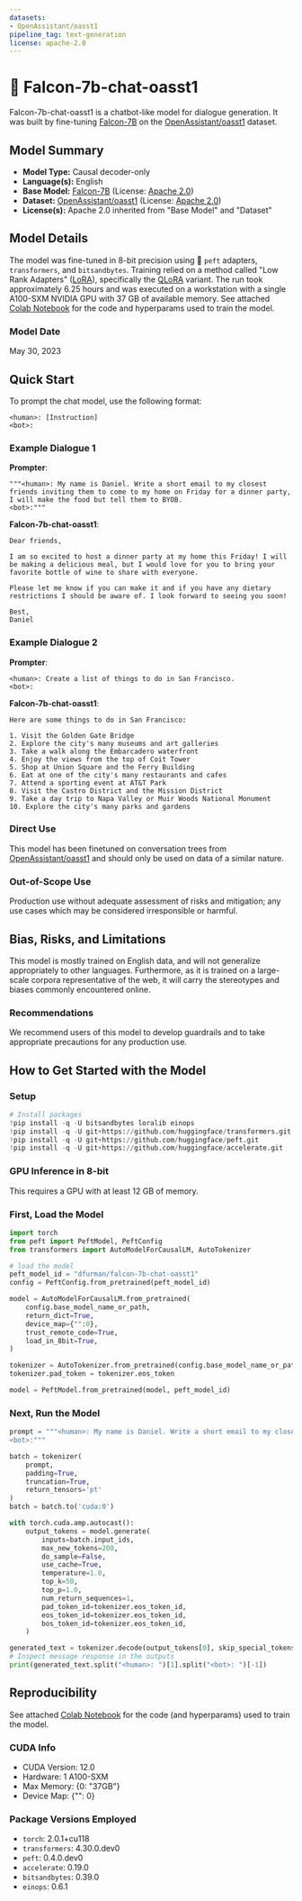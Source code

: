 ```yaml
---
datasets:
- OpenAssistant/oasst1
pipeline_tag: text-generation
license: apache-2.0
---
```


# 🚀 Falcon-7b-chat-oasst1

Falcon-7b-chat-oasst1 is a chatbot-like model for dialogue generation. It was built by fine-tuning [Falcon-7B](https://huggingface.co/tiiuae/falcon-7b) on the [OpenAssistant/oasst1](https://huggingface.co/datasets/OpenAssistant/oasst1) dataset. 

## Model Summary

- **Model Type:** Causal decoder-only
- **Language(s):** English
- **Base Model:** [Falcon-7B](https://huggingface.co/tiiuae/falcon-7b) (License: [Apache 2.0](https://huggingface.co/tiiuae/falcon-7b#license))
- **Dataset:** [OpenAssistant/oasst1](https://huggingface.co/datasets/OpenAssistant/oasst1) (License: [Apache 2.0](https://huggingface.co/datasets/OpenAssistant/oasst1/blob/main/LICENSE))
- **License(s):** Apache 2.0 inherited from "Base Model" and "Dataset"

## Model Details

The model was fine-tuned in 8-bit precision using 🤗 `peft` adapters, `transformers`, and `bitsandbytes`. Training relied on a method called "Low Rank Adapters" ([LoRA](https://arxiv.org/pdf/2106.09685.pdf)), specifically the [QLoRA](https://arxiv.org/abs/2305.14314) variant. The run took approximately 6.25 hours and was executed on a workstation with a single A100-SXM NVIDIA GPU with 37 GB of available memory. See attached [Colab Notebook](https://huggingface.co/dfurman/falcon-7b-chat-oasst1/blob/main/finetune_falcon7b_oasst1_with_bnb_peft.ipynb) for the code and hyperparams used to train the model. 

### Model Date

May 30, 2023

## Quick Start

To prompt the chat model, use the following format:

```
<human>: [Instruction]
<bot>:
```

### Example Dialogue 1

**Prompter**:
```
"""<human>: My name is Daniel. Write a short email to my closest friends inviting them to come to my home on Friday for a dinner party, I will make the food but tell them to BYOB.
<bot>:"""
```

**Falcon-7b-chat-oasst1**:
```
Dear friends,

I am so excited to host a dinner party at my home this Friday! I will be making a delicious meal, but I would love for you to bring your favorite bottle of wine to share with everyone.

Please let me know if you can make it and if you have any dietary restrictions I should be aware of. I look forward to seeing you soon!

Best,
Daniel
```

### Example Dialogue 2

**Prompter**:
```
<human>: Create a list of things to do in San Francisco.
<bot>:
```

**Falcon-7b-chat-oasst1**:
```
Here are some things to do in San Francisco:

1. Visit the Golden Gate Bridge
2. Explore the city's many museums and art galleries
3. Take a walk along the Embarcadero waterfront
4. Enjoy the views from the top of Coit Tower
5. Shop at Union Square and the Ferry Building
6. Eat at one of the city's many restaurants and cafes
7. Attend a sporting event at AT&T Park
8. Visit the Castro District and the Mission District
9. Take a day trip to Napa Valley or Muir Woods National Monument
10. Explore the city's many parks and gardens
```

### Direct Use

This model has been finetuned on conversation trees from [OpenAssistant/oasst1](https://huggingface.co/datasets/OpenAssistant/oasst1) and should only be used on data of a similar nature.

### Out-of-Scope Use

Production use without adequate assessment of risks and mitigation; any use cases which may be considered irresponsible or harmful. 

## Bias, Risks, and Limitations

This model is mostly trained on English data, and will not generalize appropriately to other languages. Furthermore, as it is trained on a large-scale corpora representative of the web, it will carry the stereotypes and biases commonly encountered online.

### Recommendations

We recommend users of this model to develop guardrails and to take appropriate precautions for any production use.

## How to Get Started with the Model

### Setup
```python
# Install packages
!pip install -q -U bitsandbytes loralib einops
!pip install -q -U git+https://github.com/huggingface/transformers.git 
!pip install -q -U git+https://github.com/huggingface/peft.git
!pip install -q -U git+https://github.com/huggingface/accelerate.git
```

### GPU Inference in 8-bit

This requires a GPU with at least 12 GB of memory.

### First, Load the Model

```python
import torch
from peft import PeftModel, PeftConfig
from transformers import AutoModelForCausalLM, AutoTokenizer

# load the model
peft_model_id = "dfurman/falcon-7b-chat-oasst1"
config = PeftConfig.from_pretrained(peft_model_id)

model = AutoModelForCausalLM.from_pretrained(
    config.base_model_name_or_path,
    return_dict=True,
    device_map={"":0},
    trust_remote_code=True,
    load_in_8bit=True,
)

tokenizer = AutoTokenizer.from_pretrained(config.base_model_name_or_path)
tokenizer.pad_token = tokenizer.eos_token

model = PeftModel.from_pretrained(model, peft_model_id)
```

### Next, Run the Model

```python
prompt = """<human>: My name is Daniel. Write a short email to my closest friends inviting them to come to my home on Friday for a dinner party, I will make the food but tell them to BYOB.
<bot>:"""

batch = tokenizer(
    prompt,
    padding=True,
    truncation=True,
    return_tensors='pt'
)
batch = batch.to('cuda:0')

with torch.cuda.amp.autocast():
    output_tokens = model.generate(
        inputs=batch.input_ids, 
        max_new_tokens=200,
        do_sample=False,
        use_cache=True,
        temperature=1.0,
        top_k=50,
        top_p=1.0,
        num_return_sequences=1,
        pad_token_id=tokenizer.eos_token_id,
        eos_token_id=tokenizer.eos_token_id,
        bos_token_id=tokenizer.eos_token_id,
    )

generated_text = tokenizer.decode(output_tokens[0], skip_special_tokens=True)
# Inspect message response in the outputs
print(generated_text.split("<human>: ")[1].split("<bot>: ")[-1])
```

## Reproducibility

See attached [Colab Notebook](https://huggingface.co/dfurman/falcon-7b-chat-oasst1/blob/main/finetune_falcon7b_oasst1_with_bnb_peft.ipynb) for the code (and hyperparams) used to train the model. 

### CUDA Info

- CUDA Version: 12.0
- Hardware: 1 A100-SXM
- Max Memory: {0: "37GB"}
- Device Map: {"": 0}

### Package Versions Employed

- `torch`: 2.0.1+cu118
- `transformers`: 4.30.0.dev0
- `peft`: 0.4.0.dev0
- `accelerate`: 0.19.0
- `bitsandbytes`: 0.39.0
- `einops`: 0.6.1